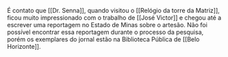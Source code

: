 É contato que [[Dr. Senna]], quando visitou o [[Relógio da torre da Matriz]], ficou muito impressionado com o trabalho de [[José Victor]] e chegou até a escrever uma reportagem no Estado de Minas sobre o artesão. Não foi possível encontrar essa reportagem durante o processo da pesquisa, porém os exemplares do jornal estão na Biblioteca Pública de [[Belo Horizonte]]. 